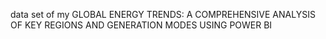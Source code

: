 data set of my GLOBAL ENERGY TRENDS: A COMPREHENSIVE ANALYSIS OF KEY REGIONS AND GENERATION MODES USING POWER BI
